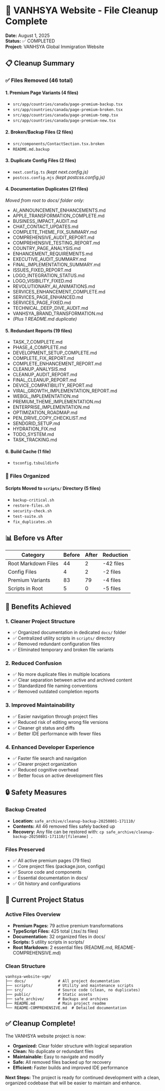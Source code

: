 # 🧹 VANHSYA Website - File Cleanup Complete

**Date:** August 1, 2025  
**Status:** ✅ COMPLETED  
**Project:** VANHSYA Global Immigration Website

## 📋 Cleanup Summary

### ✅ Files Removed (46 total)

#### 1. Premium Page Variants (4 files)
- `src/app/countries/canada/page-premium-backup.tsx`
- `src/app/countries/canada/page-premium-broken.tsx`
- `src/app/countries/canada/page-premium-temp.tsx`
- `src/app/countries/canada/page-premium-new.tsx`

#### 2. Broken/Backup Files (2 files)
- `src/components/ContactSection.tsx.broken`
- `README.md.backup`

#### 3. Duplicate Config Files (2 files)
- `next.config.ts` *(kept next.config.js)*
- `postcss.config.mjs` *(kept postcss.config.js)*

#### 4. Documentation Duplicates (21 files)
*Moved from root to docs/ folder only:*
- AI_ANNOUNCEMENT_ENHANCEMENTS.md
- APPLE_TRANSFORMATION_COMPLETE.md
- BUSINESS_IMPACT_AUDIT.md
- CHAT_CONTACT_UPDATES.md
- COMPLETE_THEME_FIX_SUMMARY.md
- COMPREHENSIVE_AUDIT_REPORT.md
- COMPREHENSIVE_TESTING_REPORT.md
- COUNTRY_PAGE_ANALYSIS.md
- ENHANCEMENT_REQUIREMENTS.md
- EXECUTIVE_AUDIT_SUMMARY.md
- FINAL_IMPLEMENTATION_SUMMARY.md
- ISSUES_FIXED_REPORT.md
- LOGO_INTEGRATION_STATUS.md
- LOGO_VISIBILITY_FIXED.md
- REVOLUTIONARY_AI_ANIMATIONS.md
- SERVICES_ENHANCEMENT_COMPLETE.md
- SERVICES_PAGE_ENHANCED.md
- SERVICES_PAGE_FIXED.md
- TECHNICAL_DEEP_DIVE_AUDIT.md
- VANHSYA_BRAND_TRANSFORMATION.md
- *(Plus 1 README.md duplicate)*

#### 5. Redundant Reports (19 files)
- TASK_7_COMPLETE.md
- PHASE_4_COMPLETE.md
- DEVELOPMENT_SETUP_COMPLETE.md
- COMPLETE_FIX_REPORT.md
- COMPLETE_ENHANCEMENT_REPORT.md
- CLEANUP_ANALYSIS.md
- CLEANUP_AUDIT_REPORT.md
- FINAL_CLEANUP_REPORT.md
- DEVICE_COMPATIBILITY_REPORT.md
- VIRAL_GROWTH_IMPLEMENTATION_REPORT.md
- WEBGL_IMPLEMENTATION.md
- PREMIUM_THEME_IMPLEMENTATION.md
- ENTERPRISE_IMPLEMENTATION.md
- OPTIMIZATION_ROADMAP.md
- PEN_DRIVE_COPY_CHECKLIST.md
- SENDGRID_SETUP.md
- HYDRATION_FIX.md
- TODO_SYSTEM.md
- TASK_TRACKING.md

#### 6. Build Cache (1 file)
- `tsconfig.tsbuildinfo`

### 📁 Files Organized

#### Scripts Moved to `scripts/` Directory (5 files)
- `backup-critical.sh`
- `restore-files.sh`
- `security-check.sh`
- `test-suite.sh`
- `fix_duplicates.sh`

## 📊 Before vs After

| Category | Before | After | Reduction |
|----------|--------|-------|-----------|
| Root Markdown Files | 44 | 2 | -42 files |
| Config Files | 4 | 2 | -2 files |
| Premium Variants | 83 | 79 | -4 files |
| Scripts in Root | 5 | 0 | -5 files |

## 🎯 Benefits Achieved

### 1. **Cleaner Project Structure**
- ✅ Organized documentation in dedicated `docs/` folder
- ✅ Centralized utility scripts in `scripts/` directory
- ✅ Removed redundant configuration files
- ✅ Eliminated temporary and broken file variants

### 2. **Reduced Confusion**
- ✅ No more duplicate files in multiple locations
- ✅ Clear separation between active and archived content
- ✅ Standardized file naming conventions
- ✅ Removed outdated completion reports

### 3. **Improved Maintainability**
- ✅ Easier navigation through project files
- ✅ Reduced risk of editing wrong file versions
- ✅ Cleaner git status and diffs
- ✅ Better IDE performance with fewer files

### 4. **Enhanced Developer Experience**
- ✅ Faster file search and navigation
- ✅ Clearer project organization
- ✅ Reduced cognitive overhead
- ✅ Better focus on active development files

## 🔒 Safety Measures

### Backup Created
- **Location:** `safe_archive/cleanup-backup-20250801-171110/`
- **Contents:** All 46 removed files safely backed up
- **Recovery:** Any file can be restored with: `cp safe_archive/cleanup-backup-20250801-171110/[filename] .`

### Files Preserved
- ✅ All active premium pages (79 files)
- ✅ Core project files (package.json, configs)
- ✅ Source code and components
- ✅ Essential documentation in docs/
- ✅ Git history and configurations

## 🚀 Current Project Status

### Active Files Overview
- **Premium Pages:** 79 active premium transformations
- **TypeScript Files:** 425 total (.tsx/.ts files)
- **Documentation:** 32 organized files in docs/
- **Scripts:** 5 utility scripts in scripts/
- **Root Markdown:** 2 essential files (README.md, README-COMPREHENSIVE.md)

### Clean Structure
```
vanhsya-website-vgm/
├── docs/              # All project documentation
├── scripts/           # Utility and maintenance scripts
├── src/               # Source code (clean, no duplicates)
├── public/            # Static assets
├── safe_archive/      # Backups and archives
├── README.md          # Main project readme
└── README-COMPREHENSIVE.md  # Detailed documentation
```

## ✅ Cleanup Complete!

The VANHSYA website project is now:
- **Organized:** Clear folder structure with logical separation
- **Clean:** No duplicate or redundant files
- **Maintainable:** Easy to navigate and modify
- **Safe:** All removed files backed up for recovery
- **Efficient:** Faster builds and improved IDE performance

**Next Steps:** The project is ready for continued development with a clean, organized codebase that will be easier to maintain and enhance.
